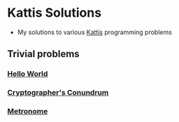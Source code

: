 # Kattis Solutions
- My solutions to various [Kattis](http://open.kattis.com/) programming problems
## Trivial problems
### [Hello World](./trivial/hello-world/)
### [Cryptographer's Conundrum](./trivial/crypto-conundrum/)
### [Metronome](./trivial/metronome/)